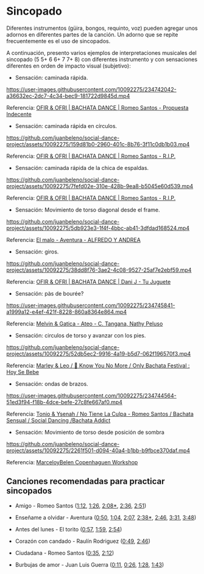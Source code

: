 # Sincopado

Diferentes instrumentos (güira, bongos, requinto, voz) pueden agregar unos adornos en diferentes partes de la canción. Un adorno que se repite frecuentemente es el uso de sincopados.

A continuación, presento varios ejemplos de interpretaciones musicales del sincopado (5 5+ 6 6+ 7 7+ 8) con diferentes instrumento y con sensaciones diferentes en orden de impacto visual (subjetivo):

- Sensación: caminada rápida.

https://user-images.githubusercontent.com/10092275/234742042-a36632ec-2dc7-4c34-bec9-181722d9845d.mp4

Referencia: [OFIR & OFRI | BACHATA DANCE | Romeo Santos - Propuesta Indecente](https://youtu.be/RCLvL4tjQf4?t=70)


- Sensación: caminada rápida en círculos.

https://github.com/juanbeleno/social-dance-project/assets/10092275/159d81b0-2960-401c-8b76-3f11c0db1b03.mp4

Referencia: [OFIR & OFRI | BACHATA DANCE | Romeo Santos - R.I.P.](https://youtu.be/cNqZMvT0ErE?t=137)


- Sensación: caminada rápida de la chica de espaldas.

https://github.com/juanbeleno/social-dance-project/assets/10092275/7fefd02e-310e-428b-9ea8-b5045e60d539.mp4

Referencia: [OFIR & OFRI | BACHATA DANCE | Romeo Santos - R.I.P.](https://youtu.be/Vw2vUu-P9jc?t=62)


- Sensación: Movimiento de torso diagonal desde el frame.

https://github.com/juanbeleno/social-dance-project/assets/10092275/5db923e3-1f4f-4bbc-ab41-3dfdad168524.mp4

Referencia: [El malo - Aventura - ALFREDO Y ANDREA](https://www.instagram.com/p/Cty2ly7tEQt/)


- Sensación: giros.

https://github.com/juanbeleno/social-dance-project/assets/10092275/38dd8f76-3ae2-4c08-9527-25af7e2ebf59.mp4

Referencia: [OFIR & OFRI | BACHATA DANCE | Dani J - Tu Juguete](https://youtu.be/zYtcDMnu-AY?t=77)


- Sensación: pàs de bourée?

https://user-images.githubusercontent.com/10092275/234745841-a1999a12-e4ef-421f-8228-860a8364e864.mp4

Referencia: [Melvin & Gatica - Ateo - C. Tangana, Nathy Peluso](https://youtu.be/H84LH59JjZk?t=198)


- Sensación: circulos de torso y avanzar con los pies.

https://github.com/juanbeleno/social-dance-project/assets/10092275/52db5ec2-9916-4a19-b5d7-062f196570f3.mp4

Referencia: [Marley & Leo / 🎵 Know You No More / Only Bachata Festival : Hoy Se Bebe](https://youtu.be/8iyZPavuqnY?t=113)


- Sensación: ondas de brazos.

https://user-images.githubusercontent.com/10092275/234744564-51ed3f94-f18b-4dce-befe-27c8fe667af0.mp4

Referencia: [Tonio & Ysenah / No Tiene La Culpa - Romeo Santos / Bachata Sensual / Social Dancing /Bachata Addict](https://youtu.be/fDuckPb3Gws?t=229)


- Sensación: Movimiento de torso desde posición de sombra

https://github.com/juanbeleno/social-dance-project/assets/10092275/2261f501-d094-40a4-b1bb-b9fbce370daf.mp4

Referencia: [MarceloyBelen Copenhaguen Workshop](https://youtu.be/xpOeKtgM7a8?t=220)

## Canciones recomendadas para practicar sincopados

- Amigo - Romeo Santos ([1:12](https://youtu.be/2p_eRTj5s5M?t=72), [1:26](https://youtu.be/2p_eRTj5s5M?t=86), [2:08*](https://youtu.be/2p_eRTj5s5M?t=128), [2:36](https://youtu.be/2p_eRTj5s5M?t=156), [2:51](https://youtu.be/2p_eRTj5s5M?t=171))

- Enseñame a olvidar - Aventura ([0:50](https://youtu.be/uPCZm2Tvjpo?t=50), [1:04](https://youtu.be/uPCZm2Tvjpo?t=64), [2:07](https://youtu.be/uPCZm2Tvjpo?t=127), [2:38*](https://youtu.be/uPCZm2Tvjpo?t=158), [2:46](https://youtu.be/uPCZm2Tvjpo?t=166), [3:31](https://youtu.be/uPCZm2Tvjpo?t=211), [3:48](https://youtu.be/uPCZm2Tvjpo?t=228))

- Antes del lunes - El torito ([0:57](https://youtu.be/dXjxxZVyAQk?t=57), [1:59](https://youtu.be/dXjxxZVyAQk?t=119), [2:54](https://youtu.be/dXjxxZVyAQk?t=174))

- Corazón con candado - Raulín Rodriguez ([0:49](https://youtu.be/TZdV0BvZW6o?t=49), [2:46](https://youtu.be/TZdV0BvZW6o?t=166))

- Ciudadana - Romeo Santos ([0:35](https://youtu.be/Plq4dTFS4Pc?t=35), [2:12](https://youtu.be/Plq4dTFS4Pc?t=132))

- Burbujas de amor - Juan Luis Guerra ([0:11](https://youtu.be/v0ckuv1xBm0?t=11), [0:26](https://youtu.be/v0ckuv1xBm0?t=26), [1:28](https://youtu.be/v0ckuv1xBm0?t=88), [1:43](https://youtu.be/v0ckuv1xBm0?si=HqI1eqYWYtMw3bfV&t=103))
